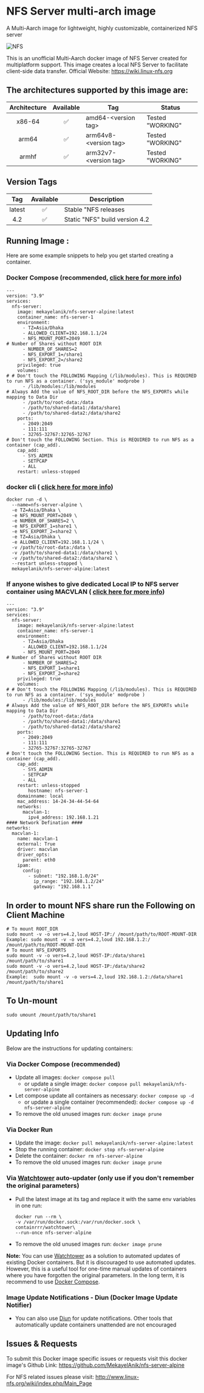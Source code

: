 <h1>NFS Server multi-arch image</h1>
<p>A Multi-Aarch image for lightweight, highly customizable, containerized NFS server</p>
<img alt="NFS" src="http://www.linux-nfs.org/wiki/logo.png">
<p>This is an unofficial Multi-Aarch docker image of NFS Server created for multiplatform support. This image creates a local NFS Server to facilitate client-side data transfer. Official Website: <a href="https://wiki.linux-nfs.org" rel="nofollow noopener">https://wiki.linux-nfs.org</a>
</p>
<h2>The architectures supported by this image are:</h2>
<table>
  <thead>
    <tr>
      <th align="center">Architecture</th>
      <th align="center">Available</th>
      <th>Tag</th>
       <th>Status</th>
    </tr>
  </thead>
  <tbody>
    <tr>
      <td align="center">x86-64</td>
      <td align="center">✅</td>
      <td>amd64-&lt;version tag&gt;</td>
      <td>Tested "WORKING"</td>
    </tr>
    <tr>
      <td align="center">arm64</td>
      <td align="center">✅</td>
      <td>arm64v8-&lt;version tag&gt;</td>
      <td>Tested "WORKING"</td>
    </tr>
    <tr>
      <td align="center">armhf</td>
      <td align="center">✅</td>
      <td>arm32v7-&lt;version tag&gt;</td>
      <td>Tested "WORKING"</td>
    </tr>
  </tbody>
</table>
<h2>Version Tags</h2>
<table>
  <thead>
    <tr>
      <th align="center">Tag</th>
      <th align="center">Available</th>
      <th>Description</th>
    </tr>
  </thead>
  <tbody>
    <tr>
      <td align="center">latest</td>
      <td align="center">✅</td>
      <td>Stable "NFS releases</td>
    </tr>
    <tr>
      <td align="center">4.2</td>
      <td align="center">✅</td>
      <td>Static "NFS" build version 4.2</td>
    </tr>
  </tbody>
</table>
<h2>Running Image :</h2>
<p>Here are some example snippets to help you get started creating a container.</p>
<h3>Docker Compose (recommended, <a href="https://itnext.io/a-beginners-guide-to-deploying-a-docker-application-to-production-using-docker-compose-de1feccd2893" rel="nofollow noopener">click here for more info</a>) </h3>
<pre><code>---
version: "3.9"
services:
  nfs-server:
    image: mekayelanik/nfs-server-alpine:latest
    container_name: nfs-server-1
    environment:
      - TZ=Asia/Dhaka
      - ALLOWED_CLIENT=192.168.1.1/24
      - NFS_MOUNT_PORT=2049
# Number of Shares without ROOT DIR
      - NUMBER_OF_SHARES=2
      - NFS_EXPORT_1=/share1
      - NFS_EXPORT_2=/share2
    privileged: true
    volumes:
# # Don't touch the FOLLOWING Mapping (/lib/modules). This is REQUIRED to run NFS as a container. ('sys_module' modprobe )
      - /lib/modules:/lib/modules
# Always Add the value of NFS_ROOT_DIR before the NFS_EXPORTs while mapping to Data Dir
      - /path/to/root-data:/data
      - /path/to/shared-data1:/data/share1
      - /path/to/shared-data2:/data/share2
    ports:
      - 2049:2049
      - 111:111
      - 32765-32767:32765-32767
# Don't touch the FOLLOWING Section. This is REQUIRED to run NFS as a container (cap_add).
    cap_add:
      - SYS_ADMIN
      - SETPCAP
      - ALL
    restart: unless-stopped
</code></pre>
<h3>docker cli ( <a href="https://docs.docker.com/engine/reference/commandline/cli/" rel="nofollow noopener">click here for more info</a>) </h3>
<pre><code>docker run -d \
  --name=nfs-server-alpine \
  -e TZ=Asia/Dhaka \
  -e NFS_MOUNT_PORT=2049 \
  -e NUMBER_OF_SHARES=2 \
  -e NFS_EXPORT_1=share1 \
  -e NFS_EXPORT_2=share2 \
  -e TZ=Asia/Dhaka \
  -e ALLOWED_CLIENT=192.168.1.1/24 \
  -v /path/to/root-data:/data \
  -v /path/to/shared-data1:/data/share1 \
  -v /path/to/shared-data2:/data/share2 \
  --restart unless-stopped \
  mekayelanik/nfs-server-alpine:latest
</code></pre>

<h3>If anyone wishes to give dedicated Local IP to NFS server container using MACVLAN ( <a href="https://docs.docker.com/network/macvlan/" rel="nofollow noopener">click here for more info</a>) </h3>
<pre><code>---
version: "3.9"
services:
  nfs-server:
    image: mekayelanik/nfs-server-alpine:latest
    container_name: nfs-server-1
    environment:
      - TZ=Asia/Dhaka
      - ALLOWED_CLIENT=192.168.1.1/24
      - NFS_MOUNT_PORT=2049
# Number of Shares without ROOT DIR
      - NUMBER_OF_SHARES=2
      - NFS_EXPORT_1=share1
      - NFS_EXPORT_2=share2
    privileged: true
    volumes:
# # Don't touch the FOLLOWING Mapping (/lib/modules). This is REQUIRED to run NFS as a container. ('sys_module' modprobe )
      - /lib/modules:/lib/modules
# Always Add the value of NFS_ROOT_DIR before the NFS_EXPORTs while mapping to Data Dir
      - /path/to/root-data:/data
      - /path/to/shared-data1:/data/share1
      - /path/to/shared-data2:/data/share2
    ports:
      - 2049:2049
      - 111:111
      - 32765-32767:32765-32767
# Don't touch the FOLLOWING Section. This is REQUIRED to run NFS as a container (cap_add).
    cap_add:
      - SYS_ADMIN
      - SETPCAP
      - ALL
    restart: unless-stopped
        hostname: nfs-server-1
    domainname: local
    mac_address: 14-24-34-44-54-64
    networks:
      macvlan-1:
        ipv4_address: 192.168.1.21
#### Network Defination ####
networks:
  macvlan-1:
    name: macvlan-1
    external: True
    driver: macvlan
    driver_opts:
      parent: eth0
    ipam:
      config:
        - subnet: "192.168.1.0/24"
          ip_range: "192.168.1.2/24"
          gateway: "192.168.1.1"
</code></pre>

<h2>In order to mount NFS share run the Following on Client Machine</h2>
<pre><code># To mount ROOT_DIR
sudo mount -v -o vers=4.2,loud HOST-IP:/ /mount/path/to/ROOT-MOUNT-DIR
Example: sudo mount -v -o vers=4.2,loud 192.168.1.2:/ /mount/path/to/ROOT-MOUNT-DIR
# To mount NFS_EXPORTS
sudo mount -v -o vers=4.2,loud HOST-IP:/data/share1 /mount/path/to/share1
sudo mount -v -o vers=4.2,loud HOST-IP:/data/share2 /mount/path/to/share2
Example:  sudo mount -v -o vers=4.2,loud 192.168.1.2:/data/share1 /mount/path/to/share1
</code></pre>
<h2> To Un-mount</h2>
<pre><code>sudo umount /mount/path/to/share1
</code></pre>
<h2>Updating Info</h2>
<p>Below are the instructions for updating containers:</p>
<h3>Via Docker Compose (recommended)</h3>
<ul>
  <li>Update all images: <code>docker compose pull</code>
    <ul>
      <li>or update a single image: <code>docker compose pull mekayelanik/nfs-server-alpine</code>
      </li>
    </ul>
  </li>
  <li>Let compose update all containers as necessary: <code>docker compose up -d</code>
    <ul>
      <li>or update a single container (recommended): <code>docker compose up -d nfs-server-alpine</code>
      </li>
    </ul>
  </li>
  <li>To remove the old unused images run: <code>docker image prune</code>
  </li>
</ul>
<h3>Via Docker Run</h3>
<ul>
  <li>Update the image: <code>docker pull mekayelanik/nfs-server-alpine:latest</code>
  </li>
  <li>Stop the running container: <code>docker stop nfs-server-alpine</code>
  </li>
  <li>Delete the container: <code>docker rm nfs-server-alpine</code>
  </li>

  <li>To remove the old unused images run: <code>docker image prune</code>
  </li>
</ul>
<h3>Via <a href="https://containrrr.dev/watchtower/" rel="nofollow noopener">Watchtower</a> auto-updater (only use if you don't remember the original parameters)</h3>
<ul>
  <li>
    <p>Pull the latest image at its tag and replace it with the same env variables in one run:</p>
    <pre>
<code>docker run --rm \
-v /var/run/docker.sock:/var/run/docker.sock \
containrrr/watchtower\
--run-once nfs-server-alpine</code></pre>
  </li>
  <li>
    <p>To remove the old unused images run: <code>docker image prune</code>
    </p>
  </li>
</ul>
<p>
  <strong>Note:</strong> You can use <a href="https://containrrr.dev/watchtower/" rel="nofollow noopener">Watchtower</a> as a solution to automated updates of existing Docker containers. But it is discouraged to use automated updates. However, this is a useful tool for one-time manual updates of containers where you have forgotten the original parameters. In the long term, it is recommend to use <a href="https://itnext.io/a-beginners-guide-to-deploying-a-docker-application-to-production-using-docker-compose-de1feccd2893" rel="nofollow noopener">Docker Compose</a>.
</p>
<h3>Image Update Notifications - Diun (Docker Image Update Notifier)</h3>
<ul>
  <li>You can also use <a href="https://crazymax.dev/diun/" rel="nofollow noopener">Diun</a> for update notifications. Other tools that automatically update containers unattended are not encouraged </li>
</ul>
<h2>Issues & Requests</h2>
<p> To submit this Docker image specific issues or requests visit this docker image's Github Link: <a href="https://github.com/MekayelAnik/nfs-server-alpine" rel="nofollow noopener">https://github.com/MekayelAnik/nfs-server-alpine</a>
</p>
<p> For NFS related issues please visit: <a href="http://www.linux-nfs.org/wiki/index.php/Main_Page" rel="nofollow noopener">http://www.linux-nfs.org/wiki/index.php/Main_Page</a>
</p>
